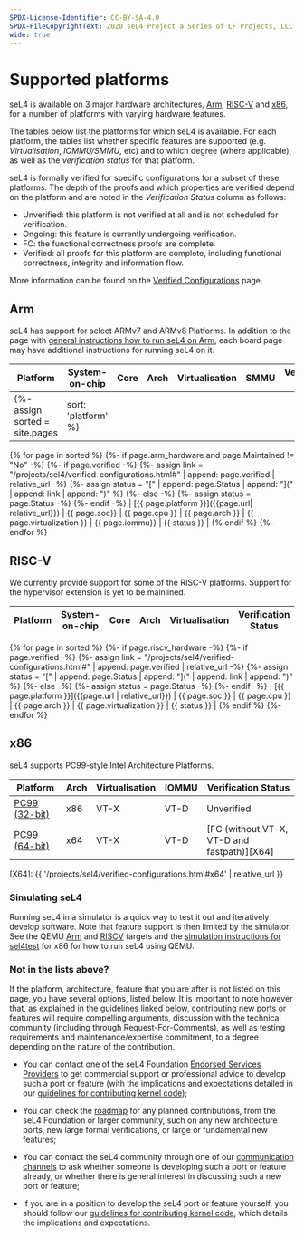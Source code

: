 ```yaml
---
SPDX-License-Identifier: CC-BY-SA-4.0
SPDX-FileCopyrightText: 2020 seL4 Project a Series of LF Projects, LLC.
wide: true
---
```


# Supported platforms

seL4 is available on 3 major hardware architectures, [Arm](#arm),
[RISC-V](#risc-v) and [x86](#x86), for a number of platforms with varying
hardware features.

The tables below list the platforms for which seL4 is available. For each
platform, the tables list whether specific features are supported (e.g.
*Virtualisation*, *IOMMU/SMMU*, etc) and to which degree (where applicable), as
well as the *verification status* for that platform.

seL4 is formally verified for specific configurations for a subset of these
platforms. The depth of the proofs and which properties are verified depend on
the platform and are noted in the *Verification Status* column as follows:

* Unverified: this platform is not verified at all and is not scheduled for verification.
* Ongoing: this feature is currently undergoing verification.
* FC: the functional correctness proofs are complete.
* Verified: all proofs for this platform are complete, including functional
  correctness, integrity and information flow.

More information can be found on the [Verified Configurations](../projects/sel4/verified-configurations.md) page.

## Arm

seL4 has support for select ARMv7 and ARMv8 Platforms. In addition to the page
with [general instructions how to run seL4 on Arm](GeneralARM.html), each board
page may have additional instructions for running seL4 on it.

| Platform                                      | System-on-chip            | Core             | Arch  | Virtualisation | SMMU              | Verification Status   |
| - | - | - | - | - | - | - |
{%- assign sorted = site.pages | sort: 'platform' %}
{% for page in sorted %}
{%- if page.arm_hardware and page.Maintained != "No" -%}
{%-   if page.verified -%}
{%-    assign link = "/projects/sel4/verified-configurations.html#" | append: page.verified | relative_url -%}
{%-    assign status = "[" | append: page.Status | append: "](" | append: link | append: ")" %}
{%-   else -%}
{%-    assign status = page.Status -%}
{%-   endif -%}
| [{{ page.platform }}]({{page.url| relative_url}}) | {{ page.soc}} | {{ page.cpu }} | {{ page.arch }} | {{ page.virtualization }} | {{ page.iommu}} | {{ status }} |
{% endif %}
{%- endfor %}


## RISC-V

We currently provide support for some of the RISC-V platforms. Support for the hypervisor extension is yet to be mainlined.

| Platform | System-on-chip | Core | Arch | Virtualisation | Verification Status |
| -        |  -             | -    | -    | -              | -                   |
{% for page in sorted %}
{%- if page.riscv_hardware -%}
{%-   if page.verified -%}
{%-    assign link = "/projects/sel4/verified-configurations.html#" | append: page.verified | relative_url -%}
{%-    assign status = "[" | append: page.Status | append: "](" | append: link | append: ")" %}
{%-   else -%}
{%-    assign status = page.Status -%}
{%-   endif -%}
| [{{ page.platform }}]({{page.url | relative_url}}) | {{ page.soc }} | {{ page.cpu }} | {{ page.arch }} | {{ page.virtualization }} | {{ status }} |
{% endif %}
{%- endfor %}

## x86

seL4 supports PC99-style Intel Architecture Platforms.

| Platform              | Arch | Virtualisation | IOMMU | Verification Status                  |
| -                     |  -   | -              | -     | -                                    |
| [PC99 (32-bit)](IA32.html) | x86  | VT-X           | VT-D  | Unverified                        |
| [PC99 (64-bit)](IA32.html) | x64  | VT-X           | VT-D  | [FC (without VT-X, VT-D and fastpath)][X64] |

[X64]: {{ '/projects/sel4/verified-configurations.html#x64' | relative_url }}


### Simulating seL4

Running seL4 in a simulator is a quick way to test it out and iteratively
develop software. Note that feature support is then limited by the simulator.
See the QEMU [Arm](qemu-arm-virt.html) and [RISCV](qemu-riscv-virt.html) targets
and the [simulation instructions for sel4test](/projects/sel4test/#running-it)
for x86 for how to run seL4 using QEMU.

### Not in the lists above?

If the platform, architecture, feature that you are after is not listed on this page,
you have several options, listed below. It is important to note however that, as
explained in the guidelines linked below, contributing new ports or features will require
compelling arguments, discussion with the technical community (including through
Request-For-Comments), as well as testing requirements and maintenance/expertise
commitment, to a degree depending on the nature of the contribution.


- You can contact one of the seL4 Foundation [Endorsed Services
  Providers](https://sel4.systems/Foundation/Services/) to get commercial
  support or professional advice to develop such a port or feature (with the
  implications and expectations detailed in our [guidelines for contributing
  kernel code](../projects/sel4/kernel-contribution.html));

- You can check the [roadmap](https://sel4.systems/roadmap.html) for any planned
  contributions, from the seL4 Foundation or larger community, such on any new
  architecture ports, new large formal verifications, or large or fundamental
  new features;

- You can contact the seL4 community through one of our [communication
  channels](https://sel4.systems/contact/) to ask whether someone is developing
  such a port or feature already, or whether there is general interest in discussing
  such a new port or feature;

- If you are in a position to develop the seL4 port or feature yourself, you
  should follow our [guidelines for contributing kernel
  code](../projects/sel4/kernel-contribution.html), which details the
  implications and expectations.
